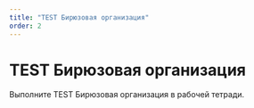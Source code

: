 ```yaml
---
title: "TEST Бирюзовая организация"
order: 2
---
```


# TEST Бирюзовая организация

Выполните TEST Бирюзовая организация в рабочей тетради.